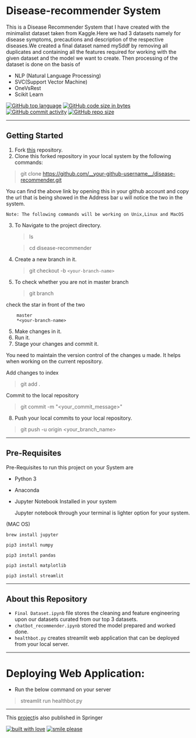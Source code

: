 # Disease-recommender System
This is a Disease Recommender System that I have created with the minimalist dataset taken from Kaggle.Here we had 3 datasets namely for disease symptoms, precautions and description of the respective diseases.We created a final dataset named mySddf by removing all duplicates and containing all the features required for working with the given dataset and the model we want to create. Then processing of the dataset is done on the basis of 
* NLP (Natural Language Processing)
* SVC(Support Vector Machine)
* OneVsRest
* Scikit Learn

[![GitHub top language](https://img.shields.io/github/languages/top/himaniaggarwal2/disease-recommender?color=green&logo=python)](https://github.com/himaniaggarwal2/disease-recommender) [![GitHub code size in bytes](https://img.shields.io/github/languages/code-size/himaniaggarwal2/disease-recommender?logo=github)](https://github.com/himaniaggarwal2/disease-recommender) [![GitHub commit activity](https://img.shields.io/github/commit-activity/m/himaniaggarwal2/disease-recommender?color=bluevoilet&logo=github)](https://github.com/himaniaggarwal2/disease-recommender/commits/) [![GitHub repo size](https://img.shields.io/github/repo-size/himaniaggarwal2/disease-recommender?logo=github)](https://github.com/himaniaggarwal2/disease-recommender)


---
## Getting Started

1. Fork [this](https://github.com/Varun4498/Chatbot.git) repository.
2. Clone this forked repository in your local system by the following commands:
> git clone https://github.com/__your-github-username__/disease-recommender.git

You can find the above link by opening this in your github account and copy the url that is being showed in the Address bar u will notice the two in the system.


```
Note: The following commands will be working on Unix,Linux and MacOS
```
3. To Navigate to the project directory.
   >ls

   >cd  disease-recommender

4. Create a new branch in it.
   > git checkout -b `<your-branch-name>`
5. To check whether you are not in master branch 
   >git branch

check the star in front of the two
   
```
    master
    *<your-branch-name>
```
5. Make changes in it.
6. Run it.
7. Stage your changes and commit it.

You need to maintain the version control of the changes u made. It helps when working on the current repository.

Add changes to index

>git add .

Commit to the local repository

>git commit -m "<your_commit_message>"

8. Push your local commits to your local repository.
>git push -u origin <your_branch_name>
----
## Pre-Requisites 
Pre-Requisites to run this project on your System are 

* Python 3

* Anaconda 

* Jupyter Notebook Installed in your system

    Jupyter notebook through your terminal is lighter option for your system.

(MAC OS)
```
brew install jupyter

pip3 install numpy

pip3 install pandas

pip3 install matplotlib

pip3 install streamlit
```
---
## About this Repository
* ```Final Dataset.ipynb``` file stores the cleaning and feature engineering upon our datasets curated from our top 3 datasets.
* ```chatbot_recommender.ipynb``` stored the model prepared and worked done.
* ```healthbot.py``` creates streamlit web application that can be deployed from your local server.

----
# Deploying Web Application:
* Run the below command on your server
> streamlit run healthbot.py 

---
This [project](https://link.springer.com/chapter/10.1007%2F978-981-16-3961-6_8)is also published in Springer 



[![built with love](https://forthebadge.com/images/badges/built-with-love.svg)](linkedin.com/in/varun-bahuguna-228411179) [![smile please](https://forthebadge.com/images/badges/makes-people-smile.svg)](https://github.com/Varun4498)



